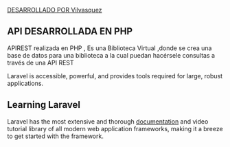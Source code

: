 

<p align="center">

<a href="https://www.linkedin.com/in/vilvasquez/">DESARROLLADO POR Vilvasquez</a>
</p>

## API DESARROLLADA EN PHP

 APIREST realizada en PHP , Es una Biblioteca Virtual ,donde se crea una base de datos para una biblioteca a la cual puedan hacérsele consultas a través de una API REST



Laravel is accessible, powerful, and provides tools required for large, robust applications.

## Learning Laravel

Laravel has the most extensive and thorough [documentation](https://laravel.com/docs) and video tutorial library of all modern web application frameworks, making it a breeze to get started with the framework.

